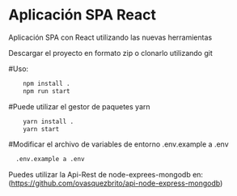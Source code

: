 # Aplicación SPA React
Aplicación SPA con React utilizando las nuevas herramientas

Descargar el proyecto en formato zip o clonarlo utilizando git

#Uso:
```bash
    npm install .
    npm run start
```

#Puede utilizar el gestor de paquetes yarn
```bash
    yarn install .
    yarn start
```


#Modificar el archivo de variables de entorno .env.example a .env
```bash
  .env.example a .env
```

Puedes utilizar la Api-Rest de node-exprees-mongodb en: (https://github.com/ovasquezbrito/api-node-express-mongodb) 


